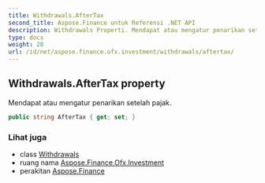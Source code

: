 ```yaml
---
title: Withdrawals.AfterTax
second_title: Aspose.Finance untuk Referensi .NET API
description: Withdrawals Properti. Mendapat atau mengatur penarikan setelah pajak.
type: docs
weight: 20
url: /id/net/aspose.finance.ofx.investment/withdrawals/aftertax/
---
```

## Withdrawals.AfterTax property

Mendapat atau mengatur penarikan setelah pajak.

```csharp
public string AfterTax { get; set; }
```

### Lihat juga

* class [Withdrawals](../)
* ruang nama [Aspose.Finance.Ofx.Investment](../../withdrawals/)
* perakitan [Aspose.Finance](../../../)


